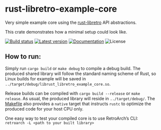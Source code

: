 rust-libretro-example-core
==========================

Very simple example core using the [rust-libretro](../rust-libretro) API abstractions.

This crate demonstrates how a minimal setup could look like.

[![Build status](https://img.shields.io/github/workflow/status/max-m/rust-libretro/CI/master)](https://github.com/max-m/rust-libretro/actions)
[![Latest version](https://img.shields.io/crates/v/rust-libretro-example-core.svg)](https://crates.io/crates/rust-libretro-example-core)
[![Documentation](https://docs.rs/rust-libretro-example-core/badge.svg)](https://docs.rs/rust-libretro-example-core)
![License](https://img.shields.io/crates/l/rust-libretro-example-core.svg)

How to run:
-----------

Simply run `cargo build` or `make debug` to compile a debug build.
The produced shared library will follow the standard naming scheme of Rust, so Linux builds for example will be saved in `../target/debug/librust_libretro_example_core.so`.

Release builds can be compiled with `cargo build --release` or `make release`. As usual, the produced library will reside in `../target/debug/`.
The [Makefile](Makefile) also provides a `native` target that instructs `rustc` to optimize the produced code for your host CPU only.

One easy way to test your compiled core is to use RetroArch’s CLI: `retroarch -L <path to your built library>`
